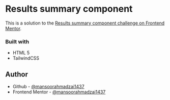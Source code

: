 # Results summary component

This is a solution to the [Results summary component challenge on Frontend Mentor](https://www.frontendmentor.io/challenges/results-summary-component-CE_K6s0maV).


### Built with

- HTML 5
- TailwindCSS


## Author

- Github - [@mansoorahmadzai1437](https://github.com/mansoorahmadzai1437)
- Frontend Mentor - [@mansoorahmadzai1437](https://www.frontendmentor.io/profile/mansoorahmadzai1437)



